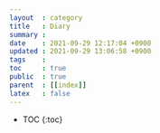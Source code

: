 ```yaml
---
layout  : category
title   : Diary
summary : 
date    : 2021-09-29 12:17:04 +0900
updated : 2021-09-29 13:06:58 +0900
tags    : 
toc     : true
public  : true
parent  : [[index]]
latex   : false
---
```

* TOC
{:toc}
